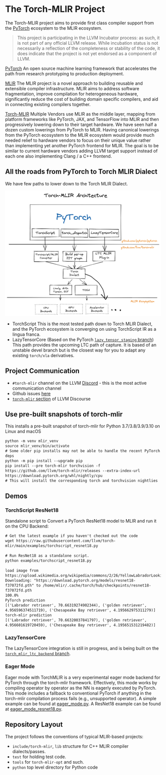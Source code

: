 # The Torch-MLIR Project

The Torch-MLIR project aims to provide first class compiler support from the [PyTorch](https://pytorch.org) ecosystem to the MLIR ecosystem.

> This project is participating in the LLVM Incubator process: as such, it is
not part of any official LLVM release.  While incubation status is not
necessarily a reflection of the completeness or stability of the code, it
does indicate that the project is not yet endorsed as a component of LLVM.

[PyTorch](https://pytorch.org)
An open source machine learning framework that accelerates the path from research prototyping to production deployment.

[MLIR](https://mlir.llvm.org)
The MLIR project is a novel approach to building reusable and extensible compiler infrastructure. MLIR aims to address software fragmentation, improve compilation for heterogeneous hardware, significantly reduce the cost of building domain specific compilers, and aid in connecting existing compilers together.

[Torch-MLIR](https://github.com/llvm/torch-mlir)
Multiple Vendors use MLIR as the middle layer, mapping from platform frameworks like PyTorch, JAX, and TensorFlow into MLIR and then progressively lowering down to their target hardware. We have seen half a dozen custom lowerings from PyTorch to MLIR. Having canonical lowerings from the PyTorch ecosystem to the MLIR ecosystem would provide much needed relief to hardware vendors to focus on their unique value rather than implementing yet another PyTorch frontend for MLIR. The goal is to be similar to current hardware vendors adding LLVM target support instead of each one also implementing Clang / a C++ frontend.

## All the roads from PyTorch to Torch MLIR Dialect

We have few paths to lower down to the Torch MLIR Dialect.

![Torch Lowering Architectures](Torch-MLIR.png)

 - TorchScript
    This is the most tested path down to Torch MLIR Dialect, and the PyTorch ecosystem is converging on using TorchScript IR as a lingua franca.
 - LazyTensorCore (Based on the PyTorch [`lazy_tensor_staging` branch](https://github.com/pytorch/pytorch/tree/lazy_tensor_staging/lazy_tensor_core))
	This path provides the upcoming LTC path of capture. It is based of an unstable devel branch but is the closest way for you to adapt any existing `torch/xla` derivatives.

## Project Communication

- `#torch-mlir` channel on the LLVM [Discord](https://discord.gg/xS7Z362) - this is the most active communication channel
- Github issues [here](https://github.com/llvm/torch-mlir/issues)
- [`torch-mlir` section](https://llvm.discourse.group/c/projects-that-want-to-become-official-llvm-projects/torch-mlir/41) of LLVM Discourse

## Use pre-built snapshots of torch-mlir

This installs a pre-built snapshot of torch-mlir for Python 3.7/3.8/3.9/3.10 on Linux and macOS

```shell
python -m venv mlir_venv
source mlir_venv/bin/activate
# Some older pip installs may not be able to handle the recent PyTorch deps
python -m pip install --upgrade pip
pip install --pre torch-mlir torchvision -f https://github.com/llvm/torch-mlir/releases --extra-index-url https://download.pytorch.org/whl/nightly/cpu
# This will install the corresponding torch and torchvision nightlies
```

## Demos

### TorchScript ResNet18 

Standalone script to Convert a PyTorch ResNet18 model to MLIR and run it on the CPU Backend:

```shell
# Get the latest example if you haven't checked out the code
wget https://raw.githubusercontent.com/llvm/torch-mlir/main/examples/torchscript_resnet18.py

# Run ResNet18 as a standalone script.
python examples/torchscript_resnet18.py

load image from https://upload.wikimedia.org/wikipedia/commons/2/26/YellowLabradorLooking_new.jpg
Downloading: "https://download.pytorch.org/models/resnet18-f37072fd.pth" to /home/mlir/.cache/torch/hub/checkpoints/resnet18-f37072fd.pth
100.0%
PyTorch prediction
[('Labrador retriever', 70.66319274902344), ('golden retriever', 4.956596374511719), ('Chesapeake Bay retriever', 4.195662975311279)]
torch-mlir prediction
[('Labrador retriever', 70.66320037841797), ('golden retriever', 4.956601619720459), ('Chesapeake Bay retriever', 4.195651531219482)]
```

### LazyTensorCore

The LazyTensorCore integration is still in progress, and is being built on the
[`torch_mlir_ltc_backend` branch](https://github.com/llvm/torch-mlir/tree/torch_mlir_ltc_backend).

### Eager Mode

Eager mode with TorchMLIR is a very experimental eager mode backend for PyTorch through the torch-mlir framework. 
Effectively, this mode works by compiling operator by operator as the NN is eagerly executed by PyTorch. 
This mode includes a fallback to conventional PyTorch if anything in the torch-mlir compilation process fails (e.g., unsupported operator).
A simple example can be found at [eager_mode.py](examples/eager_mode.py).
A ResNet18 example can be found at [eager_mode_resnet18.py](examples/eager_mode_resnet18.py).

## Repository Layout

The project follows the conventions of typical MLIR-based projects:

* `include/torch-mlir`, `lib` structure for C++ MLIR compiler dialects/passes.
* `test` for holding test code.
* `tools` for `torch-mlir-opt` and such.
* `python` top level directory for Python code
